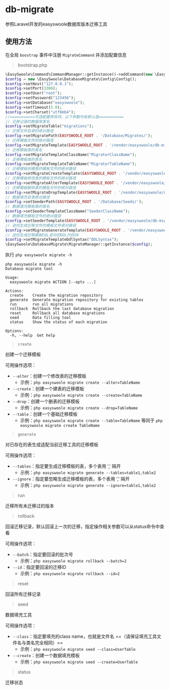 # db-migrate

参照Laravel开发的easyswoole数据库版本迁移工具

## 使用方法

在全局 `boostrap` 事件中注册 `MigrateCommand` 并添加配置信息

> bootstrap.php

```php
\EasySwoole\Command\CommandManager::getInstance()->addCommand(new \EasySwoole\DatabaseMigrate\MigrateCommand());
$config = new \EasySwoole\DatabaseMigrate\Config\Config();
$config->setHost("127.0.0.1");
$config->setPort(3306);
$config->setUser("root");
$config->setPassword("123456");
$config->setDatabase("easyswoole");
$config->setTimeout(5.0);
$config->setCharset("utf8mb4");
//===========可选配置修改项，以下参数均有默认值===========
// 迁移记录的数据库表名
$config->setMigrateTable("migrations");
// 迁移文件目录的绝对路径
$config->setMigratePath(EASYSWOOLE_ROOT . '/Database/Migrates/');
// 迁移模板文件的绝对路径
$config->setMigrateTemplate(EASYSWOOLE_ROOT . '/vendor/easyswoole/db-migrate/src/Resource/migrate._php');
// 迁移模板类的类名
$config->setMigrateTemplateClassName("MigratorClassName");
// 迁移模板类的表名
$config->setMigrateTemplateTableName("MigratorTableName");
// 迁移模板创建表的模板文件的绝对路径
$config->setMigrateCreateTemplate(EASYSWOOLE_ROOT . '/vendor/easyswoole/db-migrate/src/Resource/migrate_create._php');
// 迁移模板修改表的模板文件的绝对路径
$config->setMigrateAlterTemplate(EASYSWOOLE_ROOT . '/vendor/easyswoole/db-migrate/src/Resource/migrate_alter._php');
// 迁移模板删除表的模板文件的绝对路径
$config->setMigrateDropTemplate(EASYSWOOLE_ROOT . '/vendor/easyswoole/db-migrate/src/Resource/migrate_drop._php');
// 数据填充目录绝对路径
$config->setSeederPath(EASYSWOOLE_ROOT . '/Database/Seeds/');
// 数据填充模板类的类名
$config->setSeederTemplateClassName("SeederClassName");
// 数据填充模板文件的绝对路径
$config->setSeederTemplate(EASYSWOOLE_ROOT . '/vendor/easyswoole/db-migrate/src/Resource/seeder._php');
// 逆向生成迁移文件的模板文件绝对路径
$config->setMigrateGenerateTemplate(EASYSWOOLE_ROOT . '/vendor/easyswoole/db-migrate/src/Resource/migrate_generate._php');
// 逆向生成迁移模板SQL语句的DDL代码块
$config->setMigrateTemplateDdlSyntax("DDLSyntax");
\EasySwoole\DatabaseMigrate\MigrateManager::getInstance($config);
```

执行 `php easyswoole migrate -h`

```text
php easyswoole migrate -h
Database migrate tool

Usage:
  easyswoole migrate ACTION [--opts ...]

Actions:
  create    Create the migration repository
  generate  Generate migration repository for existing tables
  run       run all migrations
  rollback  Rollback the last database migration
  reset     Rollback all database migrations
  seed      Data filling tool
  status    Show the status of each migration

Options:
  -h, --help  Get help
```

> `create`  

创建一个迁移模板

可用操作选项：

- `--alter`：创建一个修改表的迁移模板
  - 示例：`php easyswoole migrate create --alter=TableName`
- `--create`：创建一个建表的迁移模板
  - 示例：`php easyswoole migrate create --create=TableName`
- `--drop`：创建一个删表的迁移模板
  - 示例：`php easyswoole migrate create --drop=TableName`
- `--table`：创建一个基础迁移模板
  - 示例：`php easyswoole migrate create --table=TableName`  等同于 `php easyswoole migrate create TableName`

> `generate` 

对已存在的表生成适配当前迁移工具的迁移模板

可用操作选项：

- `--tables`：指定要生成迁移模板的表，多个表用 ',' 隔开
  - 示例：`php easyswoole migrate generate --tables=table1,table2`
- `--ignore`：指定要忽略生成迁移模板的表，多个表用 ',' 隔开
  - 示例：`php easyswoole migrate generate --ignore=table1,table2`

> run

迁移所有未迁移过的版本

> rollback

回滚迁移记录，默认回滚上一次的迁移，指定操作相关参数可以从status命令中查看

可用操作选项：

- `--batch`：指定要回滚的批次号 
  - 示例：`php easyswoole migrate rollback --batch=2`
- `--id`：指定要回滚的迁移ID
  - 示例：`php easyswoole migrate rollback --id=2`

> reset

回滚所有迁移记录

> seed

数据填充工具

可用操作选项：

- `--class`：指定要填充的class name，也就是文件名 ==（请保证填充工具文件名与类名完全相同）== 
  - 示例：`php easyswoole migrate seed --class=UserTable`
- `--create`：创建一个数据填充模板
  - 示例：`php easyswoole migrate seed --create=UserTable`

> status

迁移状态
